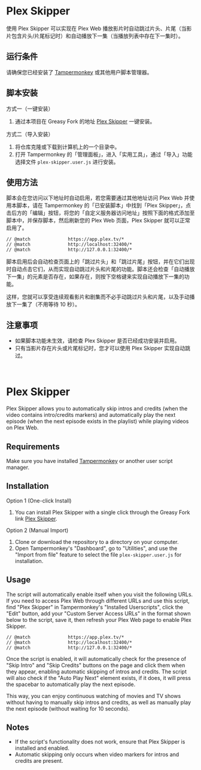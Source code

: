 # Plex Skipper
使用 Plex Skipper 可以实现在 Plex Web 播放影片时自动跳过片头、片尾（当影片包含片头/片尾标记时）和自动播放下一集（当播放列表中存在下一集时）。

## 运行条件
请确保您已经安装了 [Tampermonkey](https://www.tampermonkey.net/) 或其他用户脚本管理器。

## 脚本安装
方式一（一键安装）
1. 通过本项目在 Greasy Fork 的地址 [Plex Skipper](https://greasyfork.org/zh-CN/scripts/474505-plex-skipper) 一键安装。

方式二（导入安装）
1. 将仓库克隆或下载到计算机上的一个目录中。
2. 打开 Tampermonkey 的「管理面板」，进入「实用工具」，通过「导入」功能选择文件 `plex-skipper.user.js` 进行安装。

## 使用方法
脚本会在您访问以下地址时自动启用，若您需要通过其他地址访问 Plex Web 并使用本脚本，请在 Tampermonkey 的「已安装脚本」中找到「Plex Skipper」，点击后方的「编辑」按钮，将您的「自定义服务器访问地址」按照下面的格式添加至脚本中，并保存脚本，然后刷新您的 Plex Web 页面，Plex Skipper 就可以正常启用了。
```
// @match              https://app.plex.tv/*
// @match              http://localhost:32400/*
// @match              http://127.0.0.1:32400/*
```
脚本启用后会自动检查页面上的「跳过片头」和「跳过片尾」按钮，并在它们出现时自动点击它们，从而实现自动跳过片头和片尾的功能。脚本还会检查「自动播放下一集」的元素是否存在，如果存在，则按下空格键来实现自动播放下一集的功能。

这样，您就可以享受连续观看影片和剧集而不必手动跳过片头和片尾，以及手动播放下一集了（不用等待 10 秒）。

## 注意事项
- 如果脚本功能未生效，请检查 Plex Skipper 是否已经成功安装并启用。
- 只有当影片存在片头或片尾标记时，您才可以使用 Plex Skipper 实现自动跳过。
<br>

# Plex Skipper
Plex Skipper allows you to automatically skip intros and credits (when the video contains intro/credits markers) and automatically play the next episode (when the next episode exists in the playlist) while playing videos on Plex Web.

## Requirements
Make sure you have installed [Tampermonkey](https://www.tampermonkey.net/) or another user script manager.

## Installation
Option 1 (One-click Install)
1. You can install Plex Skipper with a single click through the Greasy Fork link [Plex Skipper](https://greasyfork.org/en/scripts/474505-plex-skipper).

Option 2 (Manual Import)
1. Clone or download the repository to a directory on your computer.
2. Open Tampermonkey's "Dashboard", go to "Utilities", and use the "Import from file" feature to select the file `plex-skipper.user.js` for installation.

## Usage
The script will automatically enable itself when you visit the following URLs. If you need to access Plex Web through different URLs and use this script, find "Plex Skipper" in Tampermonkey's "Installed Userscripts", click the "Edit" button, add your "Custom Server Access URLs" in the format shown below to the script, save it, then refresh your Plex Web page to enable Plex Skipper.
```
// @match              https://app.plex.tv/*
// @match              http://localhost:32400/*
// @match              http://127.0.0.1:32400/*
```
Once the script is enabled, it will automatically check for the presence of "Skip Intro" and "Skip Credits" buttons on the page and click them when they appear, enabling automatic skipping of intros and credits. The script will also check if the "Auto Play Next" element exists, if it does, it will press the spacebar to automatically play the next episode.

This way, you can enjoy continuous watching of movies and TV shows without having to manually skip intros and credits, as well as manually play the next episode (without waiting for 10 seconds).

## Notes
- If the script's functionality does not work, ensure that Plex Skipper is installed and enabled.
- Automatic skipping only occurs when video markers for intros and credits are present.
